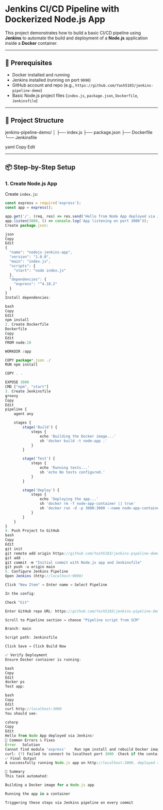 # Jenkins CI/CD Pipeline with Dockerized Node.js App

This project demonstrates how to build a basic CI/CD pipeline using **Jenkins** to automate the build and deployment of a **Node.js** application inside a **Docker** container.

---

## 🔧 Prerequisites

- Docker installed and running
- Jenkins installed (running on port `9090`)
- GitHub account and repo (e.g., `https://github.com/Yash5103/jenkins-pipeline-demo`)
- Basic Node.js project files (`index.js`, `package.json`, `Dockerfile`, `Jenkinsfile`)

---

## 📁 Project Structure

jenkins-pipeline-demo/ │ ├── index.js ├── package.json ├── Dockerfile └── Jenkinsfile

yaml
Copy
Edit

---

## 📦 Step-by-Step Setup

### 1. **Create Node.js App**
Create `index.js`:
```js
const express = require('express');
const app = express();

app.get('/', (req, res) => res.send('Hello from Node App deployed via Jenkins!'));
app.listen(3000, () => console.log('App listening on port 3000'));
Create package.json:

json
Copy
Edit
{
  "name": "nodejs-jenkins-app",
  "version": "1.0.0",
  "main": "index.js",
  "scripts": {
    "start": "node index.js"
  },
  "dependencies": {
    "express": "^4.18.2"
  }
}
Install dependencies:

bash
Copy
Edit
npm install
2. Create Dockerfile
Dockerfile
Copy
Edit
FROM node:18

WORKDIR /app

COPY package*.json ./
RUN npm install

COPY . .

EXPOSE 3000
CMD ["npm", "start"]
3. Create Jenkinsfile
groovy
Copy
Edit
pipeline {
    agent any

    stages {
        stage('Build') {
            steps {
                echo 'Building the Docker image...'
                sh 'docker build -t node-app .'
            }
        }

        stage('Test') {
            steps {
                echo 'Running tests...'
                sh 'echo No tests configured.'
            }
        }

        stage('Deploy') {
            steps {
                echo 'Deploying the app...'
                sh 'docker rm -f node-app-container || true'
                sh 'docker run -d -p 3000:3000 --name node-app-container node-app'
            }
        }
    }
}
4. Push Project to GitHub
bash
Copy
Edit
git init
git remote add origin https://github.com/Yash5103/jenkins-pipeline-demo.git
git add .
git commit -m "Initial commit with Node.js app and Jenkinsfile"
git push -u origin main
5. Configure Jenkins Pipeline
Open Jenkins (http://localhost:9090)

Click "New Item" → Enter name → Select Pipeline

In the config:

Check "Git"

Enter GitHub repo URL: https://github.com/Yash5103/jenkins-pipeline-demo.git

Scroll to Pipeline section → choose "Pipeline script from SCM"

Branch: main

Script path: Jenkinsfile

Click Save → Click Build Now

✅ Verify Deployment
Ensure Docker container is running:

bash
Copy
Edit
docker ps
Test app:

bash
Copy
Edit
curl http://localhost:3000
You should see:

csharp
Copy
Edit
Hello from Node App deployed via Jenkins!
🧹 Common Errors & Fixes
Error	Solution
Cannot find module 'express'	Run npm install and rebuild Docker image
curl: (7) Failed to connect to localhost port 3000	Check if the container is running and port is mapped
✅ Final Output
A successfully running Node.js app on http://localhost:3000, deployed automatically via Jenkins pipeline, built and run inside Docker container.

📌 Summary
This task automated:

Building a Docker image for a Node.js app

Running the app in a container

Triggering these steps via Jenkins pipeline on every commit
